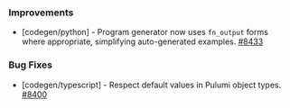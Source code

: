 ### Improvements

- [codegen/python] - Program generator now uses `fn_output` forms where
  appropriate, simplifying auto-generated examples.
  [#8433](https://github.com/pulumi/pulumi/pull/8433)

### Bug Fixes

- [codegen/typescript] - Respect default values in Pulumi object types.
  [#8400](https://github.com/pulumi/pulumi/pull/8400)
